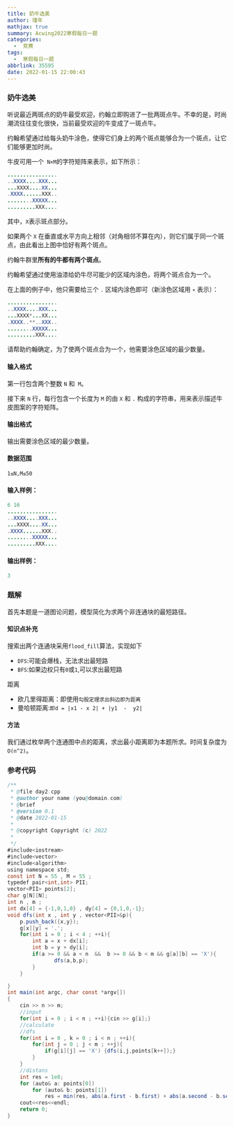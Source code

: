 ```yaml
---
title: 奶牛选美
author: 瑾年
mathjax: true
summary: Acwing2022寒假每日一题
categories:
  -  竞赛
tags:
  -  寒假每日一题
abbrlink: 35595
date: 2022-01-15 22:00:43
---
```


### 奶牛选美

听说最近两斑点的奶牛最受欢迎，约翰立即购进了一批两斑点牛。不幸的是，时尚潮流往往变化很快，当前最受欢迎的牛变成了一斑点牛。

约翰希望通过给每头奶牛涂色，使得它们身上的两个斑点能够合为一个斑点，让它们能够更加时尚。

牛皮可用一个` N×M`的字符矩阵来表示，如下所示：

```java
................
..XXXX....XXX...
...XXXX....XX...
.XXXX......XXX..
........XXXXX...
.........XXX....
```

其中，`X`表示斑点部分。

如果两个 `X` 在垂直或水平方向上相邻（对角相邻不算在内），则它们属于同一个斑点，由此看出上图中恰好有两个斑点。

约翰牛群里**所有的牛都有两个斑点**。

约翰希望通过使用油漆给奶牛尽可能少的区域内涂色，将两个斑点合为一个。

在上面的例子中，他只需要给三个 `.` 区域内涂色即可（新涂色区域用 `∗` 表示）：

```java
................
..XXXX....XXX...
...XXXX*...XX...
.XXXX..**..XXX..
........XXXXX...
.........XXX....
```

请帮助约翰确定，为了使两个斑点合为一个，他需要涂色区域的最少数量。

#### 输入格式

第一行包含两个整数 `N` 和` M`。

接下来 `N` 行，每行包含一个长度为 `M` 的由 `X` 和 `.` 构成的字符串，用来表示描述牛皮图案的字符矩阵。

#### 输出格式

输出需要涂色区域的最少数量。

#### 数据范围

`1≤N,M≤50`

#### 输入样例：

```java
6 16
................
..XXXX....XXX...
...XXXX....XX...
.XXXX......XXX..
........XXXXX...
.........XXX....
```

#### 输出样例：

```java
3
```

### 题解

首先本题是一道图论问题，模型简化为求两个非连通块的最短路径。

#### 知识点补充

搜索出两个连通块采用`flood_fill`算法，实现如下

* `DFS`:可能会爆栈，无法求出最短路
* `BFS`:如果边权只有`0`或`1`,可以求出最短路

距离

* 欧几里得距离：即使用`勾股定理求出斜边即为距离`
* 曼哈顿距离:`即d = |x1 - x 2| + |y1  -  y2|`

#### 方法

我们通过枚举两个连通图中点的距离，求出最小距离即为本题所求。时间复杂度为`O(n^2)`。

### 参考代码

```java
/**
 * @file day2.cpp
 * @author your name (you@domain.com)
 * @brief 
 * @version 0.1
 * @date 2022-01-15
 * 
 * @copyright Copyright (c) 2022
 * 
 */
#include<iostream>
#include<vector>
#include<algorithm>
using namespace std;
const int N = 55 , M = 55 ;
typedef pair<int,int> PII;
vector<PII> points[2];
char g[N][N];
int n , m ;
int dx[4] = {-1,0,1,0} , dy[4] = {0,1,0,-1};
void dfs(int x , int y , vector<PII>&p){
    p.push_back({x,y});
    g[x][y] = '.';
    for(int i = 0 ; i < 4 ; ++i){
        int a = x + dx[i];
        int b = y + dy[i];
        if(a >= 0 && a < n  &&  b >= 0 && b < m && g[a][b] == 'X'){
               dfs(a,b,p);
        }
    }

}
int main(int argc, char const *argv[])
{
    cin >> n >> m;
    //input 
    for(int i = 0 ; i < n ; ++i){cin >> g[i];} 
    //calculate
    //dfs
    for(int i = 0 , k = 0 ; i < n ; ++i){
        for(int j = 0 ; j < m ; ++j){
            if(g[i][j] == 'X') {dfs(i,j,points[k++]);}
        }
    }
    //distans
    int res = 1e8;
    for (auto& a: points[0])
        for (auto& b: points[1])
            res = min(res, abs(a.first - b.first) + abs(a.second - b.second) - 1);
    cout<<res<<endl;
    return 0;
}

```

